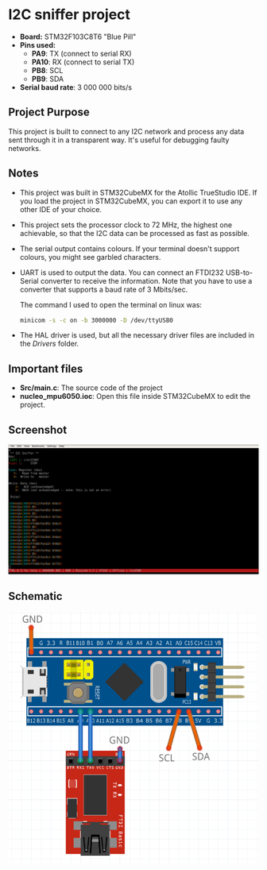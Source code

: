 # I2C sniffer project
- **Board:** STM32F103C8T6 "Blue Pill"
- **Pins used:**
  - **PA9**: TX (connect to serial RX)
  - **PA10**: RX (connect to serial TX)
  - **PB8**: SCL
  - **PB9**: SDA
- **Serial baud rate**: 3 000 000 bits/s
  
## Project Purpose
This project is built to connect to any I2C network and process any data sent through it in a transparent way.
It's useful for debugging faulty networks.
  
## Notes
- This project was built in STM32CubeMX for the Atollic TrueStudio IDE. If you load the project in STM32CubeMX, you can export
it to use any other IDE of your choice.
- This project sets the processor clock to 72 MHz, the highest one achievable, so that the I2C data can be processed
as fast as possible.
- The serial output contains colours. If your terminal doesn't support colours, you might see garbled characters.
- UART is used to output the data. You can connect an FTDI232 USB-to-Serial converter to receive the information.
  Note that you have to use a converter that supports a baud rate of 3 Mbits/sec.

  The command I used to open the terminal on linux was:
  ```bash
  minicom -s -c on -b 3000000 -D /dev/ttyUSB0
  ```
- The HAL driver is used, but all the necessary driver files are included in the *Drivers* folder.

## Important files
- **Src/main.c**: The source code of the project
- **nucleo_mpu6050.ioc**: Open this file inside STM32CubeMX to edit the project.

## Screenshot
![I2C Sniffer serial output screenshot](screenshot.png)
  
## Schematic
![Project Schematic](schematic.png)
